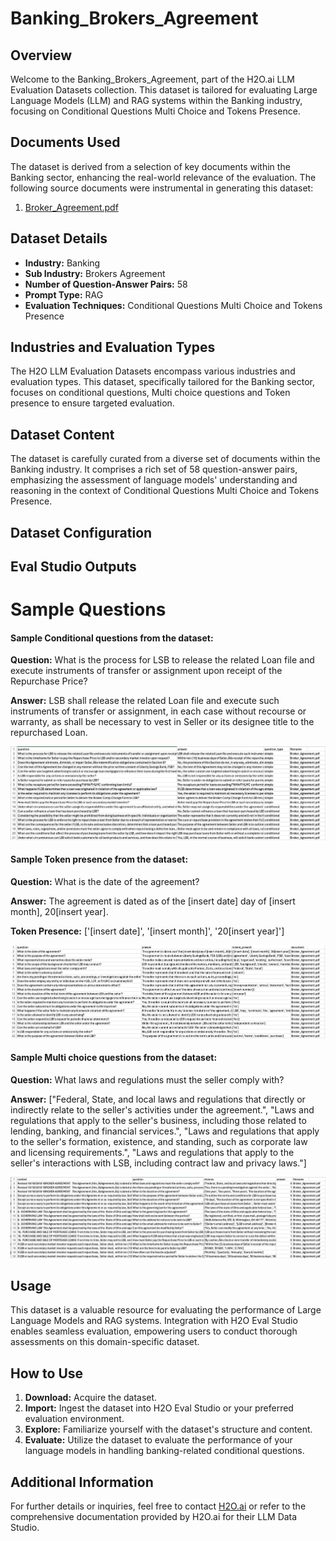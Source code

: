 # Banking_Brokers_Agreement

## Overview
Welcome to the Banking_Brokers_Agreement, part of the H2O.ai LLM Evaluation Datasets collection. This dataset is tailored for evaluating Large Language Models (LLM) and RAG systems within the Banking industry, focusing on Conditional Questions Multi Choice and Tokens Presence.

## Documents Used
The dataset is derived from a selection of key documents within the Banking sector, enhancing the real-world relevance of the evaluation. The following source documents were instrumental in generating this dataset:
1. [Broker_Agreement.pdf](https://github.com/h2oai/h2o-evals/blob/main/catalog/Banking_Brokers_Agreement/used_documents/Broker_Agreement.pdf)

## Dataset Details
- **Industry:** Banking
- **Sub Industry:** Brokers Agreement
- **Number of Question-Answer Pairs:** 58
- **Prompt Type:** RAG
- **Evaluation Techniques:** Conditional Questions Multi Choice and Tokens Presence

## Industries and Evaluation Types
The H2O LLM Evaluation Datasets encompass various industries and evaluation types. This dataset, specifically tailored for the Banking sector, focuses on conditional questions, Multi choice questions and Token presence to ensure targeted evaluation.

## Dataset Content
The dataset is carefully curated from a diverse set of documents within the Banking industry. It comprises a rich set of 58 question-answer pairs, emphasizing the assessment of language models' understanding and reasoning in the context of Conditional Questions Multi Choice and Tokens Presence.

## Dataset Configuration

## Eval Studio Outputs

# Sample Questions

#### Sample Conditional questions from the dataset:

**Question:** What is the process for LSB to release the related Loan file and execute instruments of transfer or assignment upon receipt of the Repurchase Price?

**Answer:** LSB shall release the related Loan file and execute such instruments of transfer or assignment, in each case without recourse or warranty, as shall be necessary to vest in Seller or its designee title to the repurchased Loan.

![conditional_question_image](https://github.com/h2oai/h2o-evals/blob/main/catalog/Banking_Brokers_Agreement/screenshots/question_type.png)

#### Sample Token presence from the dataset:

**Question:** What is the date of the agreement?

**Answer:** The agreement is dated as of the [insert date] day of [insert month], 20[insert year].

**Token Presence:** ['[insert date]', '[insert month]', '20[insert year]']

![token_presence_image](https://github.com/h2oai/h2o-evals/blob/main/catalog/Banking_Brokers_Agreement/screenshots/tokens_present.png)

#### Sample Multi choice questions from the dataset:

**Question:** What laws and regulations must the seller comply with?

**Answer:** ["Federal, State, and local laws and regulations that directly or indirectly relate to the seller's activities under the agreement.", "Laws and regulations that apply to the seller's business, including those related to lending, banking, and financial services.", "Laws and regulations that apply to the seller's formation, existence, and standing, such as corporate law and licensing requirements.", "Laws and regulations that apply to the seller's interactions with LSB, including contract law and privacy laws."]

![multi_choice_question_image](https://github.com/h2oai/h2o-evals/blob/main/catalog/Banking_Brokers_Agreement/screenshots/multi_choice.png)

## Usage

This dataset is a valuable resource for evaluating the performance of Large Language Models and RAG systems. Integration with H2O Eval Studio enables seamless evaluation, empowering users to conduct thorough assessments on this domain-specific dataset.

## How to Use

1. **Download:** Acquire the dataset.
2. **Import:** Ingest the dataset into H2O Eval Studio or your preferred evaluation environment.
3. **Explore:** Familiarize yourself with the dataset's structure and content.
4. **Evaluate:** Utilize the dataset to evaluate the performance of your language models in handling banking-related conditional questions.

## Additional Information

For further details or inquiries, feel free to contact [H2O.ai](https://www.h2o.ai/) or refer to the comprehensive documentation provided by H2O.ai for their LLM Data Studio.

